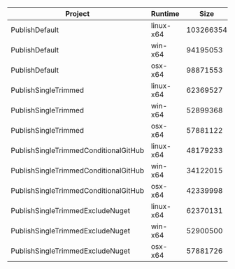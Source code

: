 | Project | Runtime | Size |
| ---- | ---- | ---- |
| PublishDefault | linux-x64 | 103266354 |
| PublishDefault | win-x64 | 94195053 |
| PublishDefault | osx-x64 | 98871553 |
| PublishSingleTrimmed | linux-x64 | 62369527 |
| PublishSingleTrimmed | win-x64 | 52899368 |
| PublishSingleTrimmed | osx-x64 | 57881122 |
| PublishSingleTrimmedConditionalGitHub | linux-x64 | 48179233 |
| PublishSingleTrimmedConditionalGitHub | win-x64 | 34122015 |
| PublishSingleTrimmedConditionalGitHub | osx-x64 | 42339998 |
| PublishSingleTrimmedExcludeNuget | linux-x64 | 62370131 |
| PublishSingleTrimmedExcludeNuget | win-x64 | 52900500 |
| PublishSingleTrimmedExcludeNuget | osx-x64 | 57881726 |
